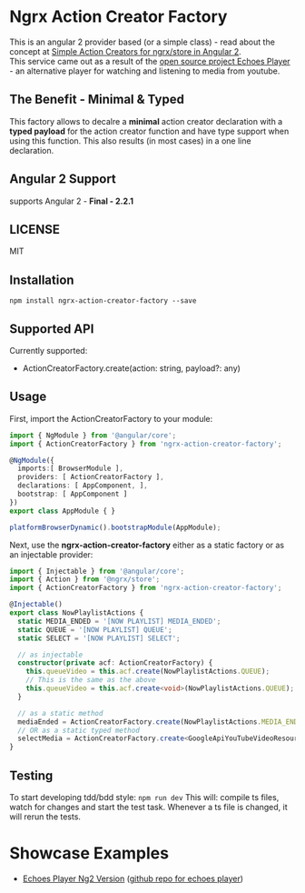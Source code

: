 # Ngrx Action Creator Factory
This is an angular 2 provider based (or a simple class) - read about the concept at [Simple Action Creators for ngrx/store in Angular 2](http://orizens.com/wp/topics/simple-action-creators-for-ngrxstore-in-angular-2/).  
This service came out as a result of the [open source project Echoes Player](http://github.com/orizens/echoes-ng2) - an alternative player for watching and listening to media from youtube.

## The Benefit - Minimal & Typed
This factory allows to decalre a **minimal** action creator declaration with a **typed payload** for the action creator function and have type support when using this function. 
This also results (in most cases) in a one line declaration. 

## Angular 2 Support
supports Angular 2 - **Final - 2.2.1**

## LICENSE
MIT

## Installation
```
npm install ngrx-action-creator-factory --save
```

## Supported API
Currently supported:
- ActionCreatorFactory.create<string>(action: string, payload?: any)

## Usage
First, import the ActionCreatorFactory to your module:

```typescript
import { NgModule } from '@angular/core';
import { ActionCreatorFactory } from 'ngrx-action-creator-factory';

@NgModule({
  imports:[ BrowserModule ],
  providers: [ ActionCreatorFactory ],
  declarations: [ AppComponent, ],
  bootstrap: [ AppComponent ]
})
export class AppModule { }

platformBrowserDynamic().bootstrapModule(AppModule);
```

Next, use the **ngrx-action-creator-factory** either as a static factory or as an injectable provider:

```typescript
import { Injectable } from '@angular/core';
import { Action } from '@ngrx/store';
import { ActionCreatorFactory } from 'ngrx-action-creator-factory';

@Injectable()
export class NowPlaylistActions {
  static MEDIA_ENDED = '[NOW PLAYLIST] MEDIA_ENDED';
  static QUEUE = '[NOW PLAYLIST] QUEUE';
  static SELECT = '[NOW PLAYLIST] SELECT';

  // as injectable
  constructor(private acf: ActionCreatorFactory) {
    this.queueVideo = this.acf.create(NowPlaylistActions.QUEUE);
    // This is the same as the above
    this.queueVideo = this.acf.create<void>(NowPlaylistActions.QUEUE);
  }

  // as a static method
  mediaEnded = ActionCreatorFactory.create(NowPlaylistActions.MEDIA_ENDED);
  // OR as a static typed method
  selectMedia = ActionCreatorFactory.create<GoogleApiYouTubeVideoResource>(NowPlaylistActions.SELECT);
}
```

## Testing
To start developing tdd/bdd style: ```npm run dev```
This will: compile ts files, watch for changes and start the test task. Whenever a ts file is changed, it will rerun the tests.

# Showcase Examples
* [Echoes Player Ng2 Version](http://orizens.github.io/echoes-ng2) ([github repo for echoes player](http://github.com/orizens/echoes-ng2))
